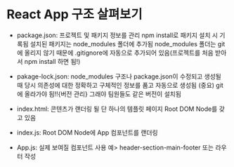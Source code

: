 # React App 구조 살펴보기
- package.json:
  프로젝트 및 패키지 정보를 관리
  npm install로 패키지 설치 시 기록됨
  설치된 패키지는 node_modules 폴더에 추가됨
  node_modules 폴더는 git에 올리지 않기 때문에 .gitignore에 자동으로 추가되어 있음(프로젝트를 처음 받아서 npm install 하면 됨!)

- pakage-lock.json:
  node_modules 구조나 package.json이 수정되고 생성될 때 당시 의존성에 대한 정확하고 구체적인 정보를 품고 자동으로 생성됨
  (중요) git에 올라가야 됨!!{버전 관리} 그래야 팀원들도 같은 버전이 설치됨

- index.html:
  콘텐츠가 랜더링 될 단 하나의 템플릿 페이지
  Root DOM Node를 갖고 있음

- index.js:
  Root DOM Node에 App 컴포넌트를 랜더링

- App.js:
  실제 보여질 컴포넌트
  사용 예> header-section-main-footer 또는 라우터 작성
